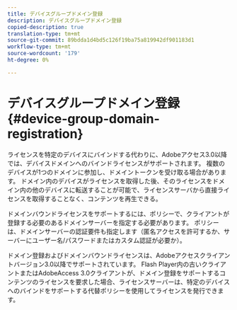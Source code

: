 ```yaml
---
title: デバイスグループドメイン登録
description: デバイスグループドメイン登録
copied-description: true
translation-type: tm+mt
source-git-commit: 89bdda1d4bd5c126f19ba75a819942df901183d1
workflow-type: tm+mt
source-wordcount: '179'
ht-degree: 0%

---
```



# デバイスグループドメイン登録{#device-group-domain-registration}

ライセンスを特定のデバイスにバインドする代わりに、Adobeアクセス3.0以降では、デバイスドメインへのバインドライセンスがサポートされます。 複数のデバイスが1つのドメインに参加し、ドメイントークンを受け取る場合があります。 ドメイン内のデバイスがライセンスを取得した後、そのライセンスをドメイン内の他のデバイスに転送することが可能で、ライセンスサーバから直接ライセンスを取得することなく、コンテンツを再生できる。

ドメインバウンドライセンスをサポートするには、ポリシーで、クライアントが登録する必要のあるドメインサーバーを指定する必要があります。 ポリシーは、ドメインサーバーの認証要件も指定します（匿名アクセスを許可するか、サーバーにユーザー名/パスワードまたはカスタム認証が必要か）。

ドメイン登録およびドメインバウンドライセンスは、Adobeアクセスクライアントバージョン3.0以降でサポートされています。 Flash Player内の古いクライアントまたはAdobeAccess 3.0クライアントが、ドメイン登録をサポートするコンテンツのライセンスを要求した場合、ライセンスサーバーは、特定のデバイスへのバインドをサポートする代替ポリシーを使用してライセンスを発行できます。
